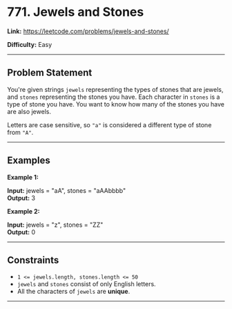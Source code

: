 # 771. Jewels and Stones

**Link:** https://leetcode.com/problems/jewels-and-stones/

**Difficulty:** Easy

---

## Problem Statement

You're given strings `jewels` representing the types of stones that are jewels, and `stones` representing the stones you have. Each character in `stones` is a type of stone you have. You want to know how many of the stones you have are also jewels.

Letters are case sensitive, so `"a"` is considered a different type of stone from `"A"`.

---

## Examples

**Example 1:**

**Input:** jewels = "aA", stones = "aAAbbbb" \
**Output:** 3

**Example 2:**

**Input:** jewels = "z", stones = "ZZ" \
**Output:** 0

---

## Constraints

- `1 <= jewels.length, stones.length <= 50`
- `jewels` and `stones` consist of only English letters.
- All the characters of `jewels` are **unique**.

---